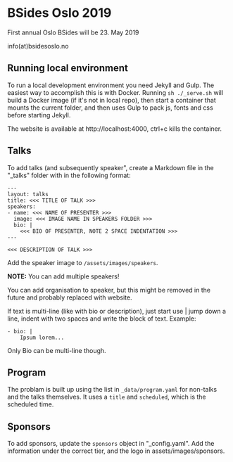 # BSides Oslo 2019

First annual Oslo BSides will be 23. May 2019

info(at)bsidesoslo.no

## Running local environment

To run a local development environment you need Jekyll and Gulp. The easiest way to accomplish this is with Docker. Running `sh ./_serve.sh` will build a Docker image (if it's not in local repo), then start a container that mounts the current folder, and then uses Gulp to pack js, fonts and css before starting Jekyll. 

The website is available at http://localhost:4000, ctrl+c kills the container.


## Talks

To add talks (and subsequently speaker", create a Markdown file in the "_talks" folder with in the following format:

```
---
layout: talks
title: <<< TITLE OF TALK >>>
speakers:
- name: <<< NAME OF PRESENTER >>>
  image: <<< IMAGE NAME IN SPEAKERS FOLDER >>>
  bio: |
    <<< BIO OF PRESENTER, NOTE 2 SPACE INDENTATION >>>
---

<<< DESCRIPTION OF TALK >>>
```
Add the speaker image to `/assets/images/speakers`.

**NOTE:** You can add multiple speakers!

You can add organisation to speaker, but this might be removed in the future and probably replaced with website.


If text is multi-line (like with bio or description), just start use | jump down a line, indent with two spaces and write the block of text. Example:

```
- bio: |
    Ipsum lorem...
```

Only Bio can be multi-line though.

## Program

The problam is built up using the list in `_data/program.yaml` for non-talks and the talks themselves. It uses a `title` and `scheduled`, which is the scheduled time. 

## Sponsors

To add sponsors, update the `sponsors` object in "_config.yaml". Add the information under the correct tier, and the logo in assets/images/sponsors.
